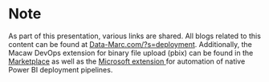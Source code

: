 # Note
As part of this presentation, various links are shared. All blogs related to this content can be found at [Data-Marc.com/?s=deployment](https://data-marc.com/?s=deployment). Additionally, the Macaw DevOps extension for binary file upload (pbix) can be found in the [Marketplace](https://marketplace.visualstudio.com/items?itemName=Macaw.PowerBI-VSTS-Extensions) as well as the [Microsoft extension ](https://marketplace.visualstudio.com/items?itemName=ms-pbi-api.pbi-automation-tools) for automation of native Power BI deployment pipelines.
